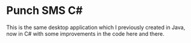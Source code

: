 # Punch SMS C#
This is the same desktop application which I previously created in Java, now in C# with some improvements in the code here and there.
